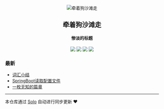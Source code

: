 <p align="center"><img alt="牵着狗沙滩走" src="https://static.b3log.org/images/brand/solo-32.png"></p><h2 align="center">
牵着狗沙滩走
</h2>

<h4 align="center">惨淡的标题</h4>
<p align="center"><a title="牵着狗沙滩走" target="_blank" href="https://github.com/Joshxubo/solo-blog"><img src="https://img.shields.io/github/last-commit/Joshxubo/solo-blog.svg?style=flat-square&color=FF9900"></a>
<a title="GitHub repo size in bytes" target="_blank" href="https://github.com/Joshxubo/solo-blog"><img src="https://img.shields.io/github/repo-size/Joshxubo/solo-blog.svg?style=flat-square"></a>
<a title="Solo Version" target="_blank" href="https://github.com/b3log/solo/releases"><img src="https://img.shields.io/badge/solo-3.6.3-f1e05a.svg?style=flat-square&color=blueviolet"></a>
<a title="Hits" target="_blank" href="https://github.com/b3log/hits"><img src="https://hits.b3log.org/Joshxubo/solo-blog.svg"></a></p>

### 最新

* [词汇小结](http://www.luxiaoya.work:8081/articles/2019/10/10/1570669810030.html)
* [SpringBoot读取配置文件](http://www.luxiaoya.work:8081/articles/2019/10/09/1570616336563.html)
* [一枚无知的篇章](http://www.luxiaoya.work:8081/hello-solo)



---

本仓库通过 [Solo](https://github.com/b3log/solo) 自动进行同步更新 ❤️ 